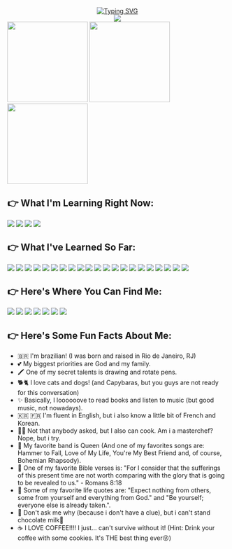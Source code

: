 <div align="center">
  <a href="https://git.io/typing-svg"><img src="https://readme-typing-svg.demolab.com?font=Fira+Code&weight=600&size=25&duration=2500&pause=1500&color=00BF63&center=true&vCenter=true&random=false&width=475&lines=Hello+there!%F0%9F%91%8B+Welcome%E2%9C%A8%F0%9F%A4%97" alt="Typing SVG" /></a>
</div>

<div align="center">
  <img width="fit-content" src="https://cdn.discordapp.com/attachments/982051013454360579/1178875636450873395/Design_sem_nome__5_-removebg-preview.png?ex=665e72fe&is=665d217e&hm=40e1e536c0e6e11bfca3dc212188024b48a09aa2862b65ff779bf4600aeb886c&"/> 
</div>

<div style=display: flex>
  <img height="184em" src="https://github-readme-stats.vercel.app/api?username=Isabelle-Moura&show_icons=false&&theme=aura"/>  
  <img height="184em" src="https://github-readme-stats.vercel.app/api/top-langs/?username=Isabelle-Moura&theme=aura"/>  
  <img height="184em" src="https://cdn.discordapp.com/attachments/982051013454360579/1247045604971118694/f1695e27a28f0ce41ad5d9fed1580edc.png?ex=665e9939&is=665d47b9&hm=70ec889ffc87bd13b11e787b673ed20a8d199021407e4c766a1e8f652e16de1e&"/>  
</div>


## **👉 What I'm Learning Right Now:**
<div>
  <img src="https://img.shields.io/badge/Python-376d9c?style=for-the-badge&logo=python&logoColor=white"/>  
  <img src="https://img.shields.io/badge/Flask-41ACC0?style=for-the-badge&logo=flask&logoColor=white"/>  
  <img src="https://img.shields.io/badge/Sass-CC6699?style=for-the-badge&logo=sass&logoColor=white"/>
 <img src="https://img.shields.io/badge/redux-%23593d88.svg?style=for-the-badge&logo=redux&logoColor=white"/>
</div>

## **👉 What I've Learned So Far:**
<div>
   <img src="https://img.shields.io/badge/Nest_js-CA4261?style=for-the-badge&logo=nestjs&logoColor=white"/>
   <img src="https://img.shields.io/badge/PostgreSQL-6841e9?style=for-the-badge&logo=postgresql&logoColor=white"/>
   <img src="https://img.shields.io/badge/TypeORM-ff0000?style=for-the-badge&logo=orm&logoColor=white"/>
   <img src="https://img.shields.io/badge/SQL-DB7533?style=for-the-badge&logo=mysql&logoColor=white"/>  
    <img src="https://img.shields.io/badge/HTML5-E34F26?style=for-the-badge&logo=html5&logoColor=white"/> 
    <img src="https://img.shields.io/badge/CSS3-1572B6?style=for-the-badge&logo=css3&logoColor=white"/> 
    <img src="https://img.shields.io/badge/JavaScript-F7DF1E?style=for-the-badge&logo=javascript&logoColor=black"/> 
    <img src="https://img.shields.io/badge/React-20232A?style=for-the-badge&logo=react&logoColor=61DAFB"/> 
    <img src="https://img.shields.io/badge/styled--components-DB7093?style=for-the-badge&logo=styled-components&logoColor=white"/>
    <img src="https://img.shields.io/badge/React_Router-CA4245?style=for-the-badge&logo=react-router&logoColor=white"/>
    <img src="https://img.shields.io/badge/TypeScript-007ACC?style=for-the-badge&logo=typescript&logoColor=white"/> 
    <img src="https://img.shields.io/badge/C-00599C?style=for-the-badge&logo=c&logoColor=white"/>
    <img src="https://img.shields.io/badge/Markdown-000000?style=for-the-badge&logo=markdown&logoColor=white"/>
    <img src="https://img.shields.io/badge/MongoDB-00593f?style=for-the-badge&logo=mongodb&logoColor=white"/>
    <img src="https://img.shields.io/badge/Mongoose-00303f?style=for-the-badge&logo=mongoose&logoColor=white"/>
    <img src="https://img.shields.io/badge/Node.js-43853D?style=for-the-badge&logo=node.js&logoColor=white"/>
    <img src="https://img.shields.io/badge/Express.js-000000?style=for-the-badge&logo=express&logoColor=white"/>
    <img src="https://img.shields.io/badge/Jest-323330?style=for-the-badge&logo=Jest&logoColor=white"/>
    <img src="https://img.shields.io/badge/Vitest-BABACA?style=for-the-badge&logo=vitest&logoColor=white"/>
    <img src="https://img.shields.io/badge/GIT-E44C30?style=for-the-badge&logo=git&logoColor=white"/>
    <img src="https://img.shields.io/badge/Insomnia-black?style=for-the-badge&logo=insomnia&logoColor=5849BE"/>
</div>

## **👉 Here's Where You Can Find Me:**

<div>
  <a href="mailto:mourabisabelle@gmail.com" target="_blank"><img src="https://img.shields.io/badge/Gmail-D14836?style=for-the-badge&logo=gmail&logoColor=white"/></a> 
  <a href="https://github.com/Isabelle-Moura?tab=repositories" target="_blank"><img src="https://img.shields.io/badge/GitHub-100000?style=for-the-badge&logo=github&logoColor=white"/></a> 
  <a href="" target="_blank"><img src="https://img.shields.io/badge/GitLab-330F63?style=for-the-badge&logo=gitlab&logoColor=white"/></a> 
  <a href="https://www.linkedin.com/in/isa-moura-4a7432243/" target="_blank"><img src="https://img.shields.io/badge/LinkedIn-0077B5?style=for-the-badge&logo=linkedin&logoColor=white"/></a> 
  <a href="https://medium.com/@mourabisabelle" target="_blank"><img src="https://img.shields.io/badge/Medium-12100E?style=for-the-badge&logo=medium&logoColor=white"/></a> 
  <a href="" target="_blank"><img src="https://img.shields.io/badge/Facebook-1877F2?style=for-the-badge&logo=facebook&logoColor=white"/></a> 
  <a href="" target="_blank"><img src="https://img.shields.io/badge/Instagram-E4405F?style=for-the-badge&logo=instagram&logoColor=white"/></a>
</div>

## **👉 Here's Some Fun Facts About Me:**
- 🇧🇷 I'm brazilian! (I was born and raised in Rio de Janeiro, RJ)
- 💕 My biggest priorities are God and my family.
- 🖍 One of my secret talents is drawing and rotate pens.
- 🐕🐈 I love cats and dogs! (and Capybaras, but you guys are not ready for this conversation)
- ✨ Basically, I loooooove to read books and listen to music (but good music, not nowadays). 
- 🇰🇷 🇫🇷 I'm fluent in English, but i also know a little bit of French and Korean.
- 👩‍🍳 Not that anybody asked, but I also can cook. Am i a masterchef? Nope, but i try.
- 🥁 My favorite band is Queen (And one of my favorites songs are: Hammer to Fall, Love of My Life, You're My Best Friend and, of course, Bohemian Rhapsody).
- 🛐 One of my favorite Bible verses is: "For I consider that the sufferings of this present time are not worth comparing with the glory that is going to be revealed to us." - Romans 8:18
- 💬 Some of my favorite life quotes are: "Expect nothing from others, some from yourself and everything from God." and "Be yourself; everyone else is already taken.".
- 🤢 Don't ask me why (because i don't have a clue), but i can't stand chocolate milk🤮
- ☕ I LOVE COFFEE!!!! I just... can't survive without it! (Hint: Drink your coffee with some cookies. It's THE best thing ever😜)

##
